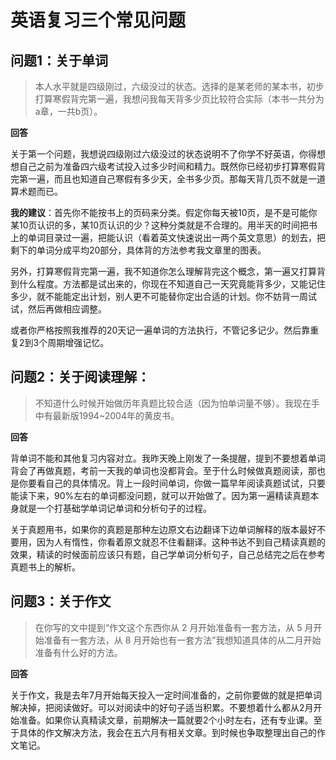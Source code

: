 # 英语复习三个常见问题

## 问题1：关于单词

> 本人水平就是四级刚过，六级没过的状态。选择的是某老师的某本书，初步打算寒假背完第一遍，我想问我每天背多少页比较符合实际（本书一共分为a章，一共b页）。

**回答**

关于第一个问题，我想说四级刚过六级没过的状态说明不了你学不好英语，你得想想自己之前为准备四六级考试投入过多少时间和精力。既然你已经初步打算寒假背完第一遍，而且也知道自己寒假有多少天，全书多少页。那每天背几页不就是一道算术题而已。

**我的建议**：首先你不能按书上的页码来分类。假定你每天被10页，是不是可能你某10页认识的多，某10页认识的少？这种分类就是不合理的。用半天的时间把书上的单词目录过一遍，把能认识（看着英文快速说出一两个英文意思）的划去，把剩下的单词分成平均20部分，具体背的方法参考我文章里的图表。

另外，打算寒假背完第一遍，我不知道你怎么理解背完这个概念，第一遍又打算背到什么程度。方法都是试出来的，你现在不知道自己一天究竟能背多少，又能记住多少，就不能能定出计划，别人更不可能替你定出合适的计划。你不妨背一周试试，然后再做相应调整。

或者你严格按照我推荐的20天记一遍单词的方法执行，不管记多记少。然后靠重复2到3个周期增强记忆。

## 问题2：关于阅读理解：

>不知道什么时候开始做历年真题比较合适（因为怕单词量不够）。我现在手中有最新版1994~2004年的黄皮书。

**回答**

背单词不能和其他复习内容对立。我昨天晚上刚发了一条提醒，提到不要想着单词背会了再做真题，考前一天我的单词也没都背会。至于什么时候做真题阅读，那也是你要看自己的具体情况。背上一段时间单词，你做一篇早年阅读真题试试，只要能读下来，90%左右的单词都没问题，就可以开始做了。因为第一遍精读真题本身就是一个打基础学单词记单词和分析句子的过程。

关于真题用书，如果你的真题是那种左边原文右边翻译下边单词解释的版本最好不要用，因为人有惰性，你看着原文就忍不住看翻译。这种书达不到自己精读真题的效果，精读的时候面前应该只有题，自己学单词分析句子，自己总结完之后在参考真题书上的解析。

## 问题3：关于作文

>在你写的文中提到“作文这个东西你从 2 月开始准备有一套方法，从 5 月开始准备有一套方法，从 8 月开始也有一套方法”我想知道具体的从二月开始准备有什么好的方法。

**回答**

关于作文，我是去年7月开始每天投入一定时间准备的，之前你要做的就是把单词解决掉，把阅读做好。可以对阅读中的好句子适当积累。不要想着什么都从2月开始准备。如果你认真精读文章，前期解决一篇就要2个小时左右，还有专业课。至于具体的作文解决方法，我会在五六月有相关文章。到时候也争取整理出自己的作文笔记。